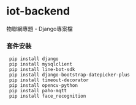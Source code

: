 # iot-backend 
物聯網專題 - Django專案檔

### 套件安裝

```
 pip install django
 pip install mysqlclient
 pip install line-bot-sdk
 pip install django-bootstrap-datepicker-plus
 pip install timeout-decorator
 pip install opencv-python
 pip install paho-mqtt
 pip install face_recognition
```
